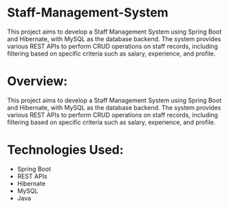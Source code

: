 # Staff-Management-System
This project aims to develop a Staff Management System using Spring Boot and Hibernate, with MySQL as the database backend. The system provides various REST APIs to perform CRUD operations on staff records, 
including filtering based on specific criteria such as salary, experience, and profile.


# Overview:
This project aims to develop a Staff Management System using Spring Boot and Hibernate, with MySQL as the database backend. The system provides various REST APIs to perform CRUD operations on staff records, including filtering based on specific criteria such as salary, experience, and profile.

# Technologies Used:

- Spring Boot
- REST APIs
- Hibernate
- MySQL
- Java
